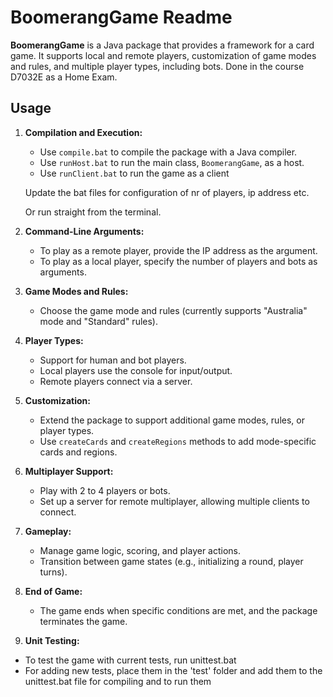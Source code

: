 # BoomerangGame Readme

**BoomerangGame** is a Java package that provides a framework for a card game. It supports local and remote players, customization of game modes and rules, and multiple player types, including bots. Done in the course D7032E as a Home Exam.

## Usage

1. **Compilation and Execution:**

   - Use `compile.bat` to compile the package with a Java compiler.
   - Use `runHost.bat` to run the main class, `BoomerangGame`, as a host.
   - Use `runClient.bat` to run the game as a client

   Update the bat files for configuration of nr of players, ip address etc.

   Or run straight from the terminal.

2. **Command-Line Arguments:**

   - To play as a remote player, provide the IP address as the argument.
   - To play as a local player, specify the number of players and bots as arguments.

3. **Game Modes and Rules:**

   - Choose the game mode and rules (currently supports "Australia" mode and "Standard" rules).

4. **Player Types:**

   - Support for human and bot players.
   - Local players use the console for input/output.
   - Remote players connect via a server.

5. **Customization:**

   - Extend the package to support additional game modes, rules, or player types.
   - Use `createCards` and `createRegions` methods to add mode-specific cards and regions.

6. **Multiplayer Support:**

   - Play with 2 to 4 players or bots.
   - Set up a server for remote multiplayer, allowing multiple clients to connect.

7. **Gameplay:**

   - Manage game logic, scoring, and player actions.
   - Transition between game states (e.g., initializing a round, player turns).

8. **End of Game:**

   - The game ends when specific conditions are met, and the package terminates the game.

9. **Unit Testing:**

- To test the game with current tests, run unittest.bat
- For adding new tests, place them in the 'test' folder and add them to the unittest.bat file for compiling and to run them
